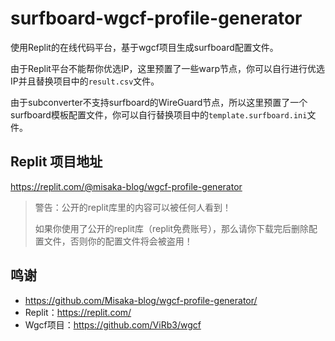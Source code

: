 # surfboard-wgcf-profile-generator

使用Replit的在线代码平台，基于wgcf项目生成surfboard配置文件。

由于Replit平台不能帮你优选IP，这里预置了一些warp节点，你可以自行进行优选IP并且替换项目中的`result.csv`文件。

由于subconverter不支持surfboard的WireGuard节点，所以这里预置了一个surfboard模板配置文件，你可以自行替换项目中的`template.surfboard.ini`文件。
## Replit 项目地址

https://replit.com/@misaka-blog/wgcf-profile-generator


> 警告：公开的replit库里的内容可以被任何人看到！
>
> 如果你使用了公开的replit库（replit免费账号），那么请你下载完后删除配置文件，否则你的配置文件将会被盗用！

## 鸣谢

* https://github.com/Misaka-blog/wgcf-profile-generator/
* Replit：https://replit.com/
* Wgcf项目：https://github.com/ViRb3/wgcf